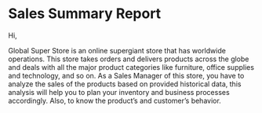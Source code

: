 # Sales Summary Report
Hi, 

Global Super Store is an online supergiant store that has worldwide operations. This store
takes orders and delivers products across the globe and deals with all the major product
categories like furniture, office supplies and technology, and so on.
As a Sales Manager of this store, you have to analyze the sales of the products based on
provided historical data, this analysis will help you to plan your inventory and business
processes accordingly. Also, to know the product’s and customer’s behavior. 
